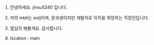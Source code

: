 1. 안녕하세요. jinsu5240 입니다. 

2. 저의 mbti는 estj이며, 문과생이지만 개발자로 이직을 희망하는 직장인입니다. 

3. 열심히 해볼게요. 감사합니다. 

4. location : main 

